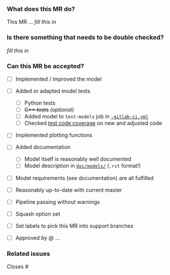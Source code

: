 ### What does this MR do?
<!-- State important details of your model implementation here -->
This MR ... _fill this in_


### Is there something that needs to be double checked?
<!-- Is there something a reviewer should look out for _especially_? -->
_fill this in_


### Can this MR be accepted?
- [ ] Implemented / improved the model
- [ ] Added or adapted model tests
   - [ ] Python tests
   - [ ] ~~C++ tests~~ _(optional)_
   - [ ] Added model to `test:models` job in [`.gitlab-ci.yml`](.gitlab-ci.yml)
   - [ ] Checked [test code coverage](README.md#evaluating-test-code-coverage) on new and adjusted code
- [ ] Implemented plotting functions
- [ ] Added documentation
   - [ ] Model itself is reasonably well documented
   - [ ] Model description in [`doc/models/`](doc/models/) (`.rst` format!)
- [ ] Model requirements (see documentation) are all fulfilled
- [ ] Reasonably up-to-date with current master
- [ ] Pipeline passing without warnings
- [ ] Squash option set <!-- unless there's a good reason not to squash -->
- [ ] Set labels to pick this MR into support branches <!-- if applicable -->
- [ ] Approved by @ ... <!-- Add reviewer(s) here once no longer WIP -->


### Related issues
Closes #
<!-- For automatic closing, you can add commas between issue numbers-->
